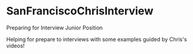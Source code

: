 # SanFranciscoChrisInterview
Preparing for Interview Junior Position

Helping for prepare to interviews with some examples guided by Chris's videos!
